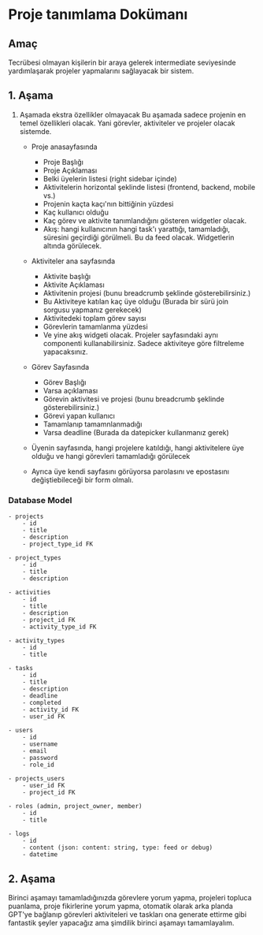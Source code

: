 
# Proje tanımlama Dokümanı

## Amaç

Tecrübesi olmayan kişilerin bir araya gelerek intermediate seviyesinde yardımlaşarak projeler yapmalarını sağlayacak bir sistem.

## 1. Aşama
1. Aşamada ekstra özellikler olmayacak
    Bu aşamada sadece projenin en temel özellikleri olacak. Yani görevler, aktiviteler ve projeler olacak sistemde.
    - Proje anasayfasında 
        - Proje Başlığı
        - Proje Açıklaması
        - Belki üyelerin listesi (right sidebar içinde)
        - Aktivitelerin horizontal şeklinde listesi (frontend, backend, mobile vs.)
        - Projenin kaçta kaçı'nın bittiğinin yüzdesi
        - Kaç kullanıcı olduğu
        - Kaç görev ve aktivite tanımlandığını gösteren widgetler olacak.
        - Akış: hangi kullanıcının hangi task'ı yarattığı, tamamladığı, süresini geçirdiği görülmeli. Bu da feed olacak. Widgetlerin altında görülecek.

    - Aktiviteler ana sayfasında
        - Aktivite başlığı
        - Aktivite Açıklaması
        - Aktivitenin projesi (bunu breadcrumb şeklinde gösterebilirsiniz.)
        - Bu Aktiviteye katılan kaç üye olduğu (Burada bir sürü join sorgusu yapmanız gerekecek)
        - Aktivitedeki toplam görev sayısı
        - Görevlerin tamamlanma yüzdesi
        - Ve yine akış widgeti olacak. Projeler sayfasındaki aynı componenti kullanabilirsiniz. Sadece aktiviteye göre filtreleme yapacaksınız.

    - Görev Sayfasında
        - Görev Başlığı
        - Varsa açıklaması
        - Görevin aktivitesi ve projesi (bunu breadcrumb şeklinde gösterebilirsiniz.)
        - Görevi yapan kullanıcı
        - Tamamlanıp tamamnlanmadığı
        - Varsa deadline (Burada da datepicker kullanmanız gerek)

    - Üyenin sayfasında, hangi projelere katıldığı, hangi aktivitelere üye olduğu ve hangi görevleri tamamladığı görülecek
    - Ayrıca üye kendi sayfasını görüyorsa parolasını ve epostasını değiştiebileceği bir form olmalı.

### Database Model
    - projects
        - id
        - title
        - description
        - project_type_id FK

    - project_types
        - id
        - title
        - description

    - activities 
        - id
        - title
        - description
        - project_id FK
        - activity_type_id FK

    - activity_types
        - id
        - title

    - tasks 
        - id
        - title
        - description
        - deadline
        - completed
        - activity_id FK
        - user_id FK

    - users
        - id
        - username
        - email
        - password
        - role_id

    - projects_users
        - user_id FK
        - project_id FK
    
    - roles (admin, project_owner, member)
        - id
        - title
    
    - logs
        - id
        - content (json: content: string, type: feed or debug)
        - datetime


## 2. Aşama
Birinci aşamayı tamamladığınızda görevlere yorum yapma, projeleri topluca puanlama, proje fikirlerine yorum yapma, otomatik olarak arka planda GPT'ye bağlanıp görevleri aktiviteleri ve taskları ona generate ettirme gibi fantastik şeyler yapacağız ama şimdilik birinci aşamayı tamamlayalım.
